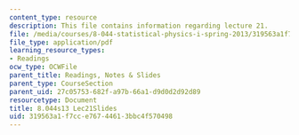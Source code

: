```yaml
---
content_type: resource
description: This file contains information regarding lecture 21.
file: /media/courses/8-044-statistical-physics-i-spring-2013/319563a1f7cce76744613bbc4f570498_MIT8_044S13_L21.pdf
file_type: application/pdf
learning_resource_types:
- Readings
ocw_type: OCWFile
parent_title: Readings, Notes & Slides
parent_type: CourseSection
parent_uid: 27c05753-682f-a97b-66a1-d9d0d2d92d89
resourcetype: Document
title: 8.044s13 Lec21Slides
uid: 319563a1-f7cc-e767-4461-3bbc4f570498
---
```

